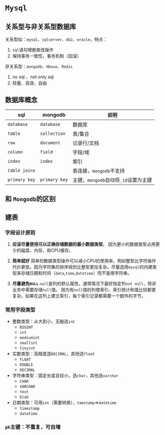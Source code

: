 # `Mysql`

## 关系型与非关系型数据库

关系型如：`mysql`、`sqlserver`、`db2`、`oracle`，特点：

1. `sql`语句增删查改操作
2. 保持事务一致性，事务机制（回滚）

非关系型：`mongodb`、`Hbase`、`Redis`

1. no sql 、not only sql
2. 轻量、高效、自由

## 数据库概念

| sql           | mongodb       | 说明                                 |
| ------------- | ------------- | ------------------------------------ |
| `database`    | `database`    | 数据库                               |
| `table`       | `collection`  | 表/集合                              |
| `row`         | `document`    | 记录行/文档                          |
| `column`      | `field`       | 字段/域                              |
| `index`       | `index`       | 索引                                 |
| `table joins` |               | 表连接，`mongodb`不支持              |
| `primary key` | `primary key` | 主键，`mongodb`自动将`_id`设置为主键 |

## 和 `Mongodb`的区别

## 建表

### 字段设计原则

  1. **应该尽量使用可以正确存储数据的最小数据类型**。
    因为更小的数据类型占用更少的磁盘、内存、和CPU缓存。

  2. **简单就好**
    简单的数据类型操作可以减小CPU的使用率。例如整型比字符操作代价更低，因为字符集的排序规则比整型更加复杂。尽量选用`mysql`的内建类型来存储日期和时间（`data`,`time`,`datatime`）而不是用字符串。

  3. **尽量避免`NULL`**
    `null`是列的默认属性，通常情况下最好指定列`not null`，除非业务中需要存储`null`值。
    因为有`null`值的列使索引、索引统计和值比较都更复杂，如果在这列上建立索引，每个索引记录都需要一个额外的字节。

### 常用字段类型

- 整数类型：从大到小，无脑选`int`
  - `BIGINT`
  - `int`
  - `mediumint`
  - `smallint`
  - `tinyint`
- 实数类型：高精度选`DECIMAL`，其他选`float`
  - `FLOAT`
  - `DOUBLE`
  - `DECIMAL`
- 字符串类型：固定长度且较小，选`char`，其他选`varchar`
  - `CHAR`
  - `VARCHAR`
  - `text`
  - `blob`
- 日期类型：可用`int`（需要转换），`tamstamp`=>`datetime`
  - `timestamp`
  - `datetime`

### `pk`主键：不重复，可自增
